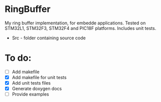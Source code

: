 # RingBuffer
My ring buffer implementation, for embedde applications. Tested on STM32L1, STM32F3, STM32F4 and PIC18F platforms. Includes unit tests.<br/>
- Src - folder containing source code
# To do:
- [ ] Add makefile
- [x] Add makefile for unit tests
- [x] Add unit tests files 
- [x] Generate doxygen docs 
- [ ] Provide examples
